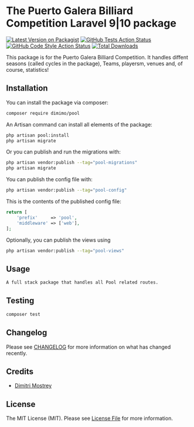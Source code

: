 # The Puerto Galera Billiard Competition Laravel 9|10 package

[![Latest Version on Packagist](https://img.shields.io/packagist/v/dimimo/pool.svg?style=flat-square)](https://packagist.org/packages/dimimo/pool)
[![GitHub Tests Action Status](https://img.shields.io/github/actions/workflow/status/dimimo/pool/run-tests.yml?branch=main&label=tests&style=flat-square)](https://github.com/dimimo/pool/actions?query=workflow%3Arun-tests+branch%3Amain)
[![GitHub Code Style Action Status](https://img.shields.io/github/actions/workflow/status/dimimo/pool/fix-php-code-style-issues.yml?branch=main&label=code%20style&style=flat-square)](https://github.com/dimimo/pool/actions?query=workflow%3A"Fix+PHP+code+style+issues"+branch%3Amain)
[![Total Downloads](https://img.shields.io/packagist/dt/dimimo/pool.svg?style=flat-square)](https://packagist.org/packages/dimimo/pool)

This package is for the Puerto Galera Billiard Competition. It handles diffent seasons (called cycles in the package), 
Teams, playersm, venues and, of course, statistics!


## Installation

You can install the package via composer:

```bash
composer require dimimo/pool
```
An Artisan command can install all elements of the package:

```bash
php artisan pool:install
php artisan migrate
```

Or you can publish and run the migrations with:

```bash
php artisan vendor:publish --tag="pool-migrations"
php artisan migrate
```

You can publish the config file with:

```bash
php artisan vendor:publish --tag="pool-config"
```

This is the contents of the published config file:

```php
return [
    'prefix'     => 'pool',
    'middleware' => ['web'],
];
```

Optionally, you can publish the views using

```bash
php artisan vendor:publish --tag="pool-views"
```

## Usage

```bash
A full stack package that handles all Pool related routes.
```

## Testing

```bash
composer test
```

## Changelog

Please see [CHANGELOG](CHANGELOG.md) for more information on what has changed recently.

## Credits

- [Dimitri Mostrey](https://github.com/Dimimo)

## License

The MIT License (MIT). Please see [License File](LICENSE.md) for more information.
